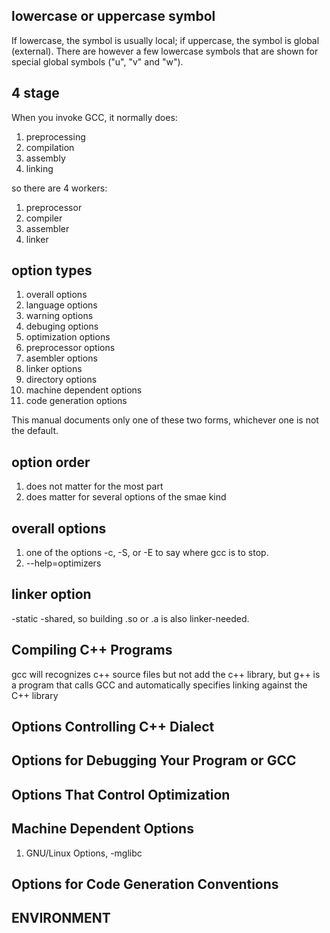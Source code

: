 ## lowercase or uppercase symbol
If lowercase, the symbol is usually local; if uppercase, the symbol is global (external). 
There are however a few lowercase symbols that are shown for special global symbols ("u", "v" and "w").

## 4 stage
When you invoke GCC, it normally does:
1. preprocessing
1. compilation
1. assembly
1. linking

so there are 4 workers:
1. preprocessor
1. compiler
1. assembler
1. linker

## option types
1. overall options
1. language options
1. warning options
1. debuging options
1. optimization options
1. preprocessor options
1. asembler options
1. linker options
1. directory options
1. machine dependent options
1. code generation options

This manual documents only one of these two forms, whichever one is not the default.

## option order
1. does not matter for the most part
1. does matter for several options of the smae kind

## overall  options
1. one of the options -c, -S, or -E to say where gcc is to stop. 
1. --help=optimizers
## linker option
-static -shared, so building .so or .a is also linker-needed.

## Compiling C++ Programs
gcc will recognizes c++ source files but not add the c++ library,
but g++ is a program that calls GCC and automatically specifies linking against the C++ library
## Options Controlling C++ Dialect


## Options for Debugging Your Program or GCC
## Options That Control Optimization
## Machine Dependent Options
1. GNU/Linux Options, -mglibc
## Options for Code Generation Conventions
## ENVIRONMENT

